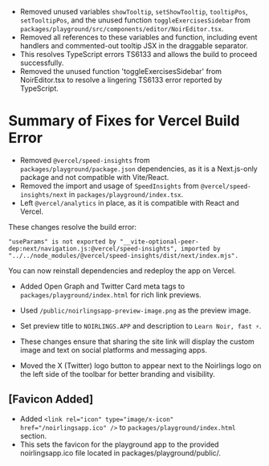 - Removed unused variables `showTooltip`, `setShowTooltip`, `tooltipPos`, `setTooltipPos`, and the unused function `toggleExercisesSidebar` from `packages/playground/src/components/editor/NoirEditor.tsx`.
- Removed all references to these variables and function, including event handlers and commented-out tooltip JSX in the draggable separator.
- This resolves TypeScript errors TS6133 and allows the build to proceed successfully.
- Removed the unused function 'toggleExercisesSidebar' from NoirEditor.tsx to resolve a lingering TS6133 error reported by TypeScript.

# Summary of Fixes for Vercel Build Error

- Removed `@vercel/speed-insights` from `packages/playground/package.json` dependencies, as it is a Next.js-only package and not compatible with Vite/React.
- Removed the import and usage of `SpeedInsights` from `@vercel/speed-insights/next` in `packages/playground/index.tsx`.
- Left `@vercel/analytics` in place, as it is compatible with React and Vercel.

These changes resolve the build error:

```
"useParams" is not exported by "__vite-optional-peer-dep:next/navigation.js:@vercel/speed-insights", imported by "../../node_modules/@vercel/speed-insights/dist/next/index.mjs".
```

You can now reinstall dependencies and redeploy the app on Vercel.

- Added Open Graph and Twitter Card meta tags to `packages/playground/index.html` for rich link previews.
- Used `/public/noirlingsapp-preview-image.png` as the preview image.
- Set preview title to `NOIRLINGS.APP` and description to `Learn Noir, fast ⚡️`.
- These changes ensure that sharing the site link will display the custom image and text on social platforms and messaging apps.

- Moved the X (Twitter) logo button to appear next to the Noirlings logo on the left side of the toolbar for better branding and visibility.

## [Favicon Added]

- Added `<link rel="icon" type="image/x-icon" href="/noirlingsapp.ico" />` to `packages/playground/index.html` <head> section.
- This sets the favicon for the playground app to the provided noirlingsapp.ico file located in packages/playground/public/.
